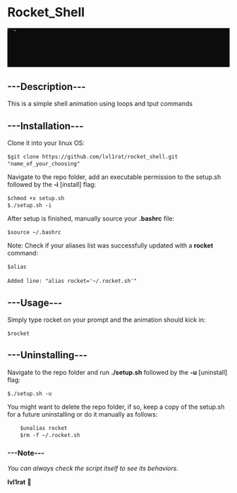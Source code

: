# Rocket_Shell



![rocket_gif](rocket.gif)

## ---Description---

This is a simple shell animation using loops and tput commands

## ---Installation---

Clone it into your linux OS:

```
$git clone https://github.com/lvl1rat/rocket_shell.git "name_of_your_choosing"
```

Navigate to the repo folder, add an executable permission to the setup.sh followed by the **-i** [install] flag:

```
$chmod +x setup.sh
$./setup.sh -i
```

After setup is finished, manually source your **.bashrc** file:

```
$source ~/.bashrc
```

Note: Check if your aliases list was successfully updated with a **rocket** command:

```
$alias

Added line: "alias rocket='~/.rocket.sh'"
```

## ---Usage---

Simply type rocket on your prompt and the animation should kick in:

```
$rocket
```

## ---Uninstalling---

Navigate to the repo folder and run **./setup.sh** followed by the **-u** [uninstall] flag:

```
$./setup.sh -u
```

You might want to delete the repo folder, if so, keep a copy of the setup.sh for a future uninstalling or do it manually as follows:

```
	$unalias rocket
	$rm -f ~/.rocket.sh
```

### ---Note---

*You can always check the script itself to see its behaviors.*

**lvl1rat** 🐁
